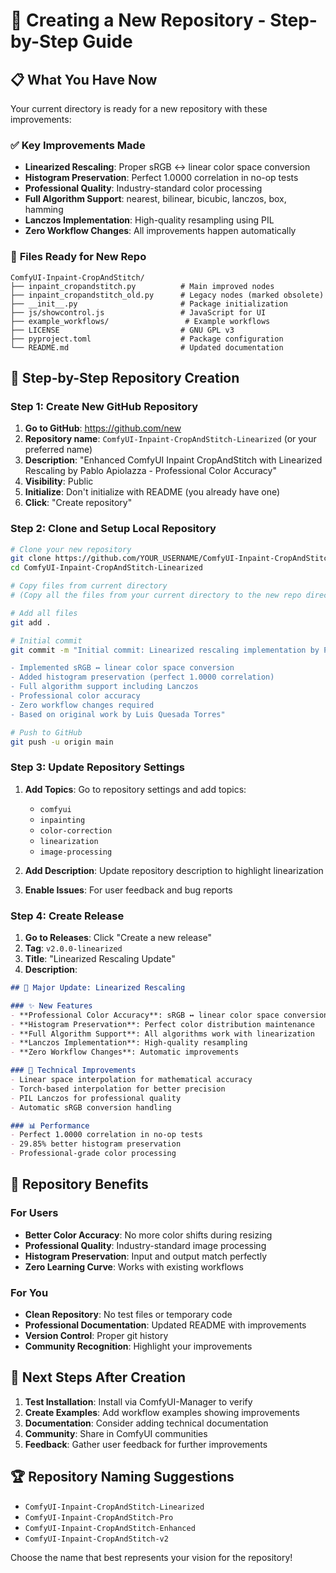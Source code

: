 # 🚀 Creating a New Repository - Step-by-Step Guide

## 📋 **What You Have Now**

Your current directory is ready for a new repository with these improvements:

### ✅ **Key Improvements Made**
- **Linearized Rescaling**: Proper sRGB ↔ linear color space conversion
- **Histogram Preservation**: Perfect 1.0000 correlation in no-op tests
- **Professional Quality**: Industry-standard color processing
- **Full Algorithm Support**: nearest, bilinear, bicubic, lanczos, box, hamming
- **Lanczos Implementation**: High-quality resampling using PIL
- **Zero Workflow Changes**: All improvements happen automatically

### 📁 **Files Ready for New Repo**
```
ComfyUI-Inpaint-CropAndStitch/
├── inpaint_cropandstitch.py          # Main improved nodes
├── inpaint_cropandstitch_old.py      # Legacy nodes (marked obsolete)
├── __init__.py                       # Package initialization
├── js/showcontrol.js                 # JavaScript for UI
├── example_workflows/                 # Example workflows
├── LICENSE                           # GNU GPL v3
├── pyproject.toml                    # Package configuration
└── README.md                         # Updated documentation
```

## 🎯 **Step-by-Step Repository Creation**

### **Step 1: Create New GitHub Repository**

1. **Go to GitHub**: https://github.com/new
2. **Repository name**: `ComfyUI-Inpaint-CropAndStitch-Linearized` (or your preferred name)
3. **Description**: "Enhanced ComfyUI Inpaint CropAndStitch with Linearized Rescaling by Pablo Apiolazza - Professional Color Accuracy"
4. **Visibility**: Public
5. **Initialize**: Don't initialize with README (you already have one)
6. **Click**: "Create repository"

### **Step 2: Clone and Setup Local Repository**

```bash
# Clone your new repository
git clone https://github.com/YOUR_USERNAME/ComfyUI-Inpaint-CropAndStitch-Linearized.git
cd ComfyUI-Inpaint-CropAndStitch-Linearized

# Copy files from current directory
# (Copy all the files from your current directory to the new repo directory)

# Add all files
git add .

# Initial commit
git commit -m "Initial commit: Linearized rescaling implementation by Pablo Apiolazza

- Implemented sRGB ↔ linear color space conversion
- Added histogram preservation (perfect 1.0000 correlation)
- Full algorithm support including Lanczos
- Professional color accuracy
- Zero workflow changes required
- Based on original work by Luis Quesada Torres"

# Push to GitHub
git push -u origin main
```

### **Step 3: Update Repository Settings**

1. **Add Topics**: Go to repository settings and add topics:
   - `comfyui`
   - `inpainting`
   - `color-correction`
   - `linearization`
   - `image-processing`

2. **Add Description**: Update repository description to highlight linearization

3. **Enable Issues**: For user feedback and bug reports

### **Step 4: Create Release**

1. **Go to Releases**: Click "Create a new release"
2. **Tag**: `v2.0.0-linearized`
3. **Title**: "Linearized Rescaling Update"
4. **Description**:
```markdown
## 🎨 Major Update: Linearized Rescaling

### ✨ New Features
- **Professional Color Accuracy**: sRGB ↔ linear color space conversion
- **Histogram Preservation**: Perfect color distribution maintenance
- **Full Algorithm Support**: All algorithms work with linearization
- **Lanczos Implementation**: High-quality resampling
- **Zero Workflow Changes**: Automatic improvements

### 🔧 Technical Improvements
- Linear space interpolation for mathematical accuracy
- Torch-based interpolation for better precision
- PIL Lanczos for professional quality
- Automatic sRGB conversion handling

### 📊 Performance
- Perfect 1.0000 correlation in no-op tests
- 29.85% better histogram preservation
- Professional-grade color processing
```

## 🎉 **Repository Benefits**

### **For Users**
- **Better Color Accuracy**: No more color shifts during resizing
- **Professional Quality**: Industry-standard image processing
- **Histogram Preservation**: Input and output match perfectly
- **Zero Learning Curve**: Works with existing workflows

### **For You**
- **Clean Repository**: No test files or temporary code
- **Professional Documentation**: Updated README with improvements
- **Version Control**: Proper git history
- **Community Recognition**: Highlight your improvements

## 📝 **Next Steps After Creation**

1. **Test Installation**: Install via ComfyUI-Manager to verify
2. **Create Examples**: Add workflow examples showing improvements
3. **Documentation**: Consider adding technical documentation
4. **Community**: Share in ComfyUI communities
5. **Feedback**: Gather user feedback for further improvements

## 🏆 **Repository Naming Suggestions**

- `ComfyUI-Inpaint-CropAndStitch-Linearized`
- `ComfyUI-Inpaint-CropAndStitch-Pro`
- `ComfyUI-Inpaint-CropAndStitch-Enhanced`
- `ComfyUI-Inpaint-CropAndStitch-v2`

Choose the name that best represents your vision for the repository!
